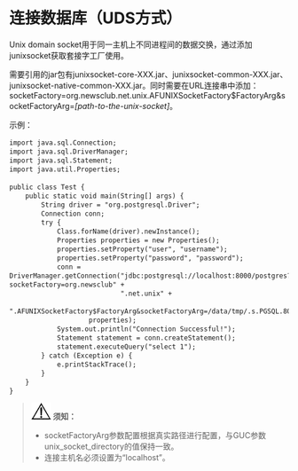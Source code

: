 # 连接数据库（UDS方式）<a name="ZH-CN_TOPIC_0000001307859622"></a>

Unix domain socket用于同一主机上不同进程间的数据交换，通过添加junixsocket获取套接字工厂使用。

需要引用的jar包有junixsocket-core-XXX.jar、junixsocket-common-XXX.jar、junixsocket-native-common-XXX.jar。同时需要在URL连接串中添加：socketFactory=org.newsclub.net.unix.AFUNIXSocketFactory$FactoryArg&socketFactoryArg=_\[path-to-the-unix-socket\]_。

示例：

```
import java.sql.Connection;
import java.sql.DriverManager;
import java.sql.Statement;
import java.util.Properties;

public class Test {
    public static void main(String[] args) {
        String driver = "org.postgresql.Driver";
        Connection conn;
        try {
            Class.forName(driver).newInstance();
            Properties properties = new Properties();
            properties.setProperty("user", "username");
            properties.setProperty("password", "password");
            conn = DriverManager.getConnection("jdbc:postgresql://localhost:8000/postgres?socketFactory=org.newsclub" +
                            ".net.unix" +
                            ".AFUNIXSocketFactory$FactoryArg&socketFactoryArg=/data/tmp/.s.PGSQL.8000",
                    properties);
            System.out.println("Connection Successful!");
            Statement statement = conn.createStatement();
            statement.executeQuery("select 1");
        } catch (Exception e) {
            e.printStackTrace();
        }
    }
}
```

>![](public_sys-resources/icon-notice.gif) **须知：** 
>-   socketFactoryArg参数配置根据真实路径进行配置，与GUC参数unix\_socket\_directory的值保持一致。
>-   连接主机名必须设置为“localhost”。


